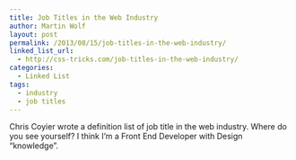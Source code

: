 ```yaml
---
title: Job Titles in the Web Industry
author: Martin Wolf
layout: post
permalink: /2013/08/15/job-titles-in-the-web-industry/
linked_list_url:
  - http://css-tricks.com/job-titles-in-the-web-industry/
categories:
  - Linked List
tags:
  - industry
  - job titles
---
```

Chris Coyier wrote a definition list of job title in the web industry. Where do you see yourself? I think I&#8217;m a Front End Developer with Design &#8220;knowledge&#8221;.